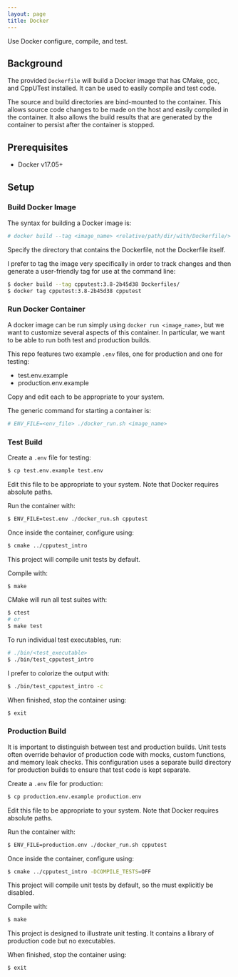 ```yaml
---
layout: page
title: Docker
---
```


Use Docker configure, compile, and test.

## Background

The provided `Dockerfile` will build a Docker image that has CMake, gcc, and
CppUTest installed. It can be used to easily compile and test code.

The source and build directories are bind-mounted to the container. This
allows source code changes to be made on the host and easily compiled in the
container. It also allows the build results that are generated by the container
to persist after the container is stopped.

## Prerequisites

  * Docker v17.05+

## Setup

### Build Docker Image

The syntax for building a Docker image is:
```bash
# docker build --tag <image_name> <relative/path/dir/with/Dockerfile/>
```
Specify the directory that contains the Dockerfile, not the Dockerfile itself.

I prefer to tag the image very specifically in order to track changes and then
generate a user-friendly tag for use at the command line:
```bash
$ docker build --tag cpputest:3.8-2b45d38 Dockerfiles/
$ docker tag cpputest:3.8-2b45d38 cpputest
```


### Run Docker Container

A docker image can be run simply using `docker run <image_name>`, but we want to
customize several aspects of this container. In particular, we want to be able
to run both test and production builds.

This repo features two example `.env` files, one for production and one for testing:

  * test.env.example
  * production.env.example

Copy and edit each to be appropriate to your system.

The generic command for starting a container is:
```bash
# ENV_FILE=<env_file> ./docker_run.sh <image_name>
```


### Test Build

Create a `.env` file for testing:
```bash
$ cp test.env.example test.env
```
Edit this file to be appropriate to your system. Note that Docker requires
absolute paths.

Run the container with:
```bash
$ ENV_FILE=test.env ./docker_run.sh cpputest
```

Once inside the container, configure using:
```bash
$ cmake ../cpputest_intro
```
This project will compile unit tests by default.

Compile with:
```bash
$ make
```

CMake will run all test suites with:
```bash
$ ctest
# or
$ make test
```

To run individual test executables, run:
```bash
# ./bin/<test_executable>
$ ./bin/test_cpputest_intro
```

I prefer to colorize the output with:
```bash
$ ./bin/test_cpputest_intro -c
```

When finished, stop the container using:
```bash
$ exit
```


### Production Build

It is important to distinguish between test and production builds. Unit tests
often override behavior of production code with mocks, custom functions, and
memory leak checks. This configuration uses a separate build directory for
production builds to ensure that test code is kept separate.

Create a `.env` file for production:
```bash
$ cp production.env.example production.env
```
Edit this file to be appropriate to your system. Note that Docker requires
absolute paths.

Run the container with:
```bash
$ ENV_FILE=production.env ./docker_run.sh cpputest
```

Once inside the container, configure using:
```bash
$ cmake ../cpputest_intro -DCOMPILE_TESTS=OFF
```
This project will compile unit tests by default, so the must explicitly be disabled.

Compile with:
```bash
$ make
```
This project is designed to illustrate unit testing. It contains a library of
production code but no executables.

When finished, stop the container using:
```bash
$ exit
```

